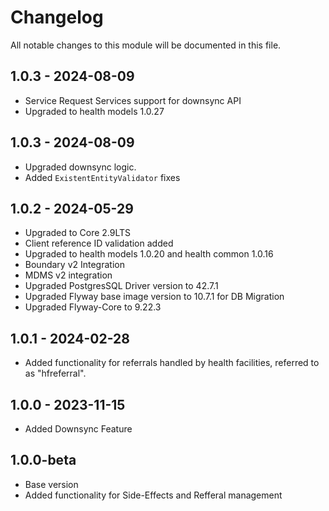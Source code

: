 # Changelog
All notable changes to this module will be documented in this file.

## 1.0.3 - 2024-08-09
- Service Request Services support for downsync API
- Upgraded to health models 1.0.27

## 1.0.3 - 2024-08-09
- Upgraded downsync logic.
- Added `ExistentEntityValidator` fixes


## 1.0.2 - 2024-05-29
- Upgraded to Core 2.9LTS
- Client reference ID validation added
- Upgraded to health models 1.0.20 and health common 1.0.16
- Boundary v2 Integration
- MDMS v2 integration
- Upgraded PostgresSQL Driver version to 42.7.1
- Upgraded Flyway base image version to 10.7.1 for DB Migration
- Upgraded Flyway-Core to 9.22.3

## 1.0.1 - 2024-02-28
- Added functionality for referrals handled by health facilities, referred to as "hfreferral".

## 1.0.0 - 2023-11-15
  - Added Downsync Feature

## 1.0.0-beta
  - Base version
  - Added functionality for Side-Effects and Refferal management
